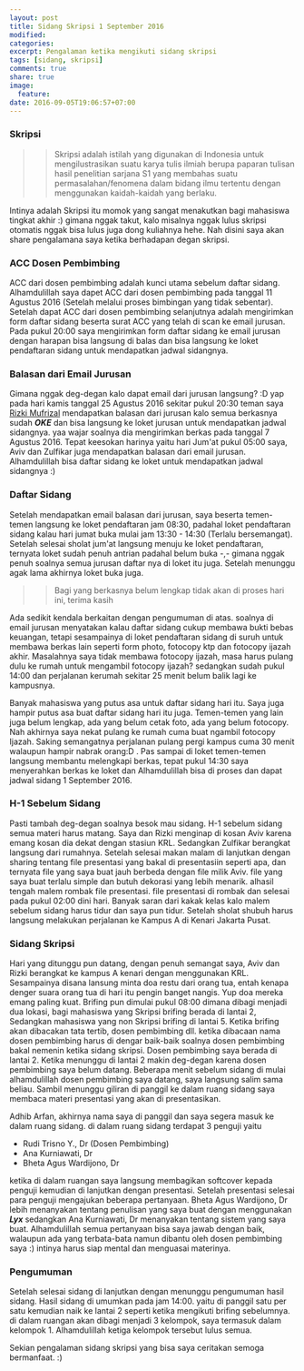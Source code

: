 ```yaml
---
layout: post
title: Sidang Skripsi 1 September 2016
modified:
categories: 
excerpt: Pengalaman ketika mengikuti sidang skripsi 
tags: [sidang, skripsi]
comments: true
share: true
image:
  feature:
date: 2016-09-05T19:06:57+07:00
---
```


### Skripsi

>> Skripsi adalah istilah yang digunakan di Indonesia untuk mengilustrasikan suatu karya tulis ilmiah berupa paparan tulisan hasil penelitian sarjana S1 yang membahas suatu permasalahan/fenomena dalam bidang ilmu tertentu dengan menggunakan kaidah-kaidah yang berlaku.

Intinya adalah Skripsi itu momok yang sangat menakutkan bagi mahasiswa tingkat akhir :) gimana nggak takut, kalo misalnya nggak lulus skripsi otomatis nggak bisa lulus juga dong kuliahnya hehe. Nah disini saya akan share pengalamana saya ketika berhadapan degan skripsi. 

### ACC Dosen Pembimbing
ACC dari dosen pembimbing adalah kunci utama sebelum daftar sidang. Alhamdulillah saya dapet ACC dari dosen pembimbing pada tanggal 11 Agustus 2016 (Setelah melalui proses bimbingan yang tidak sebentar). Setelah dapat ACC dari dosen pembimbing selanjutnya adalah mengirimkan form daftar sidang beserta surat ACC yang telah di scan ke email jurusan. Pada pukul 20:00 saya mengirimkan form daftar sidang ke email jurusan dengan harapan bisa langsung di balas dan bisa langsung ke loket pendaftaran sidang untuk mendapatkan jadwal sidangnya.

### Balasan dari Email Jurusan
Gimana nggak deg-degan kalo dapat email dari jurusan langsung? :D yap pada hari kamis tanggal 25 Agustus 2016 sekitar pukul 20:30 teman saya [Rizki Mufrizal](https://rizkimufrizal.github.io/) mendapatkan balasan dari jurusan kalo semua berkasnya sudah ***OKE*** dan bisa langsung ke loket jurusan untuk mendapatkan jadwal sidangnya. yaa wajar soalnya dia mengirimkan berkas pada tanggal 7 Agustus 2016. Tepat keesokan harinya yaitu hari Jum'at pukul 05:00 saya, Aviv dan Zulfikar juga mendapatkan balasan dari email jurusan. Alhamdulillah bisa daftar sidang ke loket untuk mendapatkan jadwal sidangnya :) 

### Daftar Sidang 
Setelah mendapatkan email balasan dari jurusan, saya beserta temen-temen langsung ke loket pendaftaran jam 08:30, padahal loket pendaftaran sidang kalau hari jumat buka mulai jam 13:30 - 14:30 (Terlalu bersemangat). Setelah selesai sholat jum'at langsung menuju ke loket pendaftaran, ternyata loket sudah penuh antrian padahal belum buka -,- gimana nggak penuh soalnya semua jurusan daftar nya di loket itu juga. Setelah menunggu agak lama akhirnya loket buka juga. 

>> Bagi yang berkasnya belum lengkap tidak akan di proses hari ini, terima kasih

Ada sedikit kendala berkaitan dengan pengumuman di atas. soalnya di email jurusan menyatakan kalau daftar sidang cukup membawa bukti bebas keuangan, tetapi sesampainya di loket pendaftaran sidang di suruh untuk membawa berkas lain seperti form photo, fotocopy ktp dan fotocopy ijazah akhir. Masalahnya saya tidak membawa fotocopy ijazah, masa harus pulang dulu ke rumah untuk mengambil fotocopy ijazah? sedangkan sudah pukul 14:00 dan perjalanan kerumah sekitar 25 menit belum balik lagi ke kampusnya. 

Banyak mahasiswa yang putus asa untuk daftar sidang hari itu. Saya juga hampir putus asa buat daftar sidang hari itu juga. Temen-temen yang lain juga belum lengkap, ada yang belum cetak foto, ada yang belum fotocopy. Nah akhirnya saya nekat pulang ke rumah cuma buat ngambil fotocopy Ijazah. Saking semangatnya perjalanan pulang pergi kampus cuma 30 menit walaupun hampir nabrak orang:D . Pas sampai di loket temen-temen langsung membantu melengkapi berkas, tepat pukul 14:30 saya menyerahkan berkas ke loket dan Alhamdulillah bisa di proses dan dapat jadwal sidang 1 September 2016. 

### H-1 Sebelum Sidang
Pasti tambah deg-degan soalnya besok mau sidang. H-1 sebelum sidang semua materi harus matang. Saya dan Rizki menginap di kosan Aviv karena emang kosan dia dekat dengan stasiun KRL. Sedangkan Zulfikar berangkat langsung dari rumahnya. Setelah selesai makan malam di lanjutkan dengan sharing tentang file presentasi yang bakal di presentasiin seperti apa, dan ternyata file yang saya buat jauh berbeda dengan file milik Aviv. file yang saya buat terlalu simple dan butuh dekorasi yang lebih menarik. alhasil tengah malem rombak file presentasi. file presentasi di rombak dan selesai pada pukul 02:00 dini hari. Banyak saran dari kakak kelas kalo malem sebelum sidang harus tidur dan saya pun tidur. Setelah sholat shubuh harus langsung melakukan perjalanan ke Kampus A di Kenari Jakarta Pusat. 

### Sidang Skripsi
Hari yang ditunggu pun datang, dengan penuh semangat saya, Aviv dan Rizki berangkat ke kampus A kenari dengan menggunakan KRL. Sesampainya disana lansung minta doa restu dari orang tua, entah kenapa denger suara orang tua di hari itu pengin banget nangis. Yup doa mereka emang paling kuat. Brifing pun dimulai pukul 08:00 dimana dibagi menjadi dua lokasi, bagi mahasiswa yang Skripsi brifing berada di lantai 2, Sedangkan mahasiswa yang non Skripsi brifing di lantai 5. Ketika brifing akan dibacakan tata tertib, dosen pembimbing dll. ketika dibacaan nama dosen pembimbing harus di dengar baik-baik soalnya dosen pembimbing bakal nemenin ketika sidang skripsi. Dosen pembimbing saya berada di lantai 2. Ketika menunggu di lantai 2 makin deg-degan karena dosen pembimbing saya belum datang. Beberapa menit sebelum sidang di mulai alhamdulillah dosen pembimbing saya datang, saya langsung salim sama beliau. Sambil menunggu giliran di panggil ke dalam ruang sidang saya membaca materi presentasi yang akan di presentasikan. 

Adhib Arfan, akhirnya nama saya di panggil dan saya segera masuk ke dalam ruang sidang. di dalam ruang sidang terdapat 3 penguji yaitu 

* Rudi Trisno Y., Dr (Dosen Pembimbing)
* Ana Kurniawati, Dr
* Bheta Agus Wardijono, Dr

ketika di dalam ruangan saya langsung membagikan softcover kepada penguji kemudian di lanjutkan dengan presentasi. Setelah presentasi selesai para penguji mengajukan beberapa pertanyaan. Bheta Agus Wardijono, Dr lebih menanyakan tentang penulisan yang saya buat dengan menggunakan ***Lyx*** sedangkan Ana Kurniawati, Dr menanyakan tentang sistem yang saya buat. Alhamdulillah semua pertanyaan bisa saya jawab dengan baik, walaupun ada yang terbata-bata namun dibantu oleh dosen pembimbing saya :) intinya harus siap mental dan menguasai materinya.

### Pengumuman
Setelah selesai sidang di lanjutkan dengan menunggu pengumuman hasil sidang. Hasil sidang di umumkan pada jam 14:00. yaitu di panggil satu per satu kemudian naik ke lantai 2 seperti ketika mengikuti brifing sebelumnya. di dalam ruangan akan dibagi menjadi 3 kelompok, saya termasuk dalam kelompok 1. Alhamdulillah ketiga kelompok tersebut lulus semua.

Sekian pengalaman sidang skripsi yang bisa saya ceritakan semoga bermanfaat. :) 


